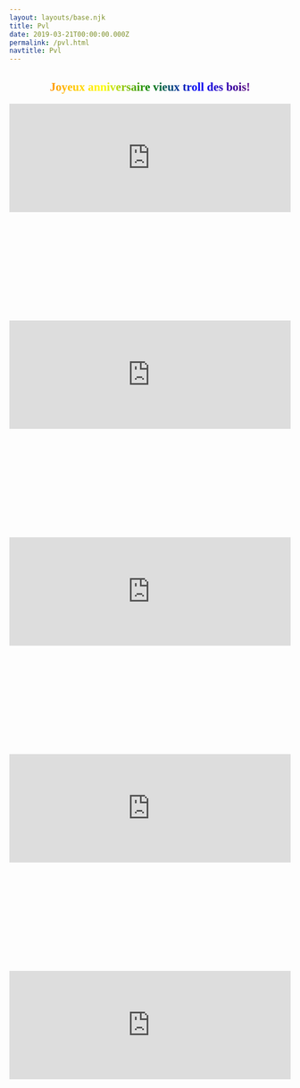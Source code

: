 ```yaml
---
layout: layouts/base.njk
title: Pvl
date: 2019-03-21T00:00:00.000Z
permalink: /pvl.html
navtitle: Pvl
---
```

<link href="https://fonts.googleapis.com/css?family=Bungee+Inline" rel="stylesheet">
<style>
    .pvl {
        font-family: 'Bungee Inline', cursive;
        }
        h1 {
            background-image: linear-gradient(to left, violet, indigo, blue, green, yellow, orange, red);
            -webkit-background-clip: text;
            -webkit-text-fill-color: transparent;
            text-align: center;
    }
</style>
<section class="pvl">
    <h1 class="rainbow">Joyeux anniversaire vieux troll des bois!</h1>
    <div style="width:100%;height:0;padding-bottom:77%;position:relative;">
    <iframe src="https://giphy.com/embed/ToMjGpM3hk5UL5UMQ4o" width="100%" height="50%" style="position:absolute" frameBorder="0" class="giphy-embed" allowFullScreen></iframe>
    </div><div style="width:100%;height:0;padding-bottom:77%;position:relative;">
    <iframe src="https://giphy.com/embed/3ornk3U5p2Jzo7QqeA" width="100%" height="50%" style="position:absolute" frameBorder="0" class="giphy-embed" allowFullScreen></iframe>
    </div><div style="width:100%;height:0;padding-bottom:77%;position:relative;">
    <iframe src="https://giphy.com/embed/9G1lfQf7ibeafXtEqL" width="100%" height="50%" style="position:absolute" frameBorder="0" class="giphy-embed" allowFullScreen></iframe>
    </div><div style="width:100%;height:0;padding-bottom:77%;position:relative;">
    <iframe src="https://giphy.com/embed/l46Ck0D7a9MkHyUqQ" width="100%" height="50%" style="position:absolute" frameBorder="0" class="giphy-embed" allowFullScreen></iframe></div>
    <div style="width:100%;height:0;padding-bottom:77%;position:relative;"><iframe src="https://giphy.com/embed/l4FGqJMSZwmYDu0TK" width="100%" height="50%" style="position:absolute" frameBorder="0" class="giphy-embed" allowFullScreen></iframe></div>
</section>
